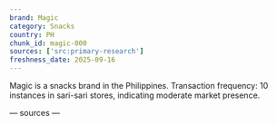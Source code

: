 ```yaml
---
brand: Magic
category: Snacks
country: PH
chunk_id: magic-000
sources: ['src:primary-research']
freshness_date: 2025-09-16
---
```


Magic is a snacks brand in the Philippines. Transaction frequency: 10 instances in sari-sari stores, indicating moderate market presence.

— sources —
